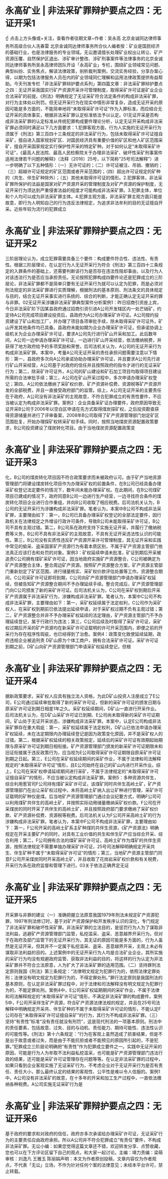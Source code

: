 # 永高矿业 | 非法采矿罪辩护要点之四：无证开采1

☝ 点击上方头像或+关注，查看作者往期文章~作者：吴永高 北京金诚同达律师事务所高级合伙人冼春雷 北京金诚同达律师事务所合伙人编者按：矿业是国民经济的基础行业，也是法律服务的专业领域。无讼邀请擅长处理矿业权出让转让、矿产资源压覆、自然保护区退出、涉矿审计整改、涉矿刑事案件等法律事务的北京金诚同达律师事务所吴永高律师团队开设「永高矿业」专栏，围绕矿业领域常见问题、典型纠纷、实务焦点，解读法律政策，剖析裁判案例，交流实务经验，分享办案心得，以期为包括法律服务人员在内的矿业领域同仁理解和运用法律政策提供有益帮助。今天刊发专栏「非法采矿罪辩护要点系列」第四篇文章：非法采矿罪辩护要点之四：无证开采我国实行矿产资源开采许可管理制度，取得采矿许可证是矿业企业合法采矿的前提。《刑法》明确规定了无证采矿符合法定条件的构成非法采矿罪，对行为主体处以刑罚。但无证开采行为在现实中情形非常复杂，造成无证开采的原因可能是多方面的，不能简单地将“未取得采矿许可证”作为入罪标准，而应结合无证开采的具体事实，根据非法采矿罪认定标准依法予以认定。01无证开采是否构成非法采矿罪的认定标准从传统犯罪构成要件理论分析，认定无证开采构成非法采矿罪必须同时满足以下几方面要求：1.犯罪客观方面，行为人实施的无证开采行为须属于《刑法》第三百四十三条规定的非法采矿行为，包括未取得采矿许可证擅自采矿，擅自进入国家规划矿区、对国民经济具有重要价值的矿区和他人矿区范围采矿，擅自开采国家规定实行保护性开采的特定矿种。对于如何认定“未取得采矿许可证”，《最高人民法院、最高人民检察院关于办理非法采矿、破坏性采矿刑事案件适用法律若干问题的解释》（法释〔2016〕25号，以下简称“25号司法解释”）进一步明确了以下五种情形：（一）无许可证的；（二）许可证被注、吊销、撤销的；（三）超越许可证规定的矿区范围或者开采范围的；（四）超出许可证规定的矿种的（共生、伴生矿种除外）；（五）其他未取得许可证的情形。2.犯罪客体，非法采矿罪所保护的法益是国家对矿产资源开采的管理制度及对矿产资源的保护制度，无证开采行为须达到严重侵害法益的程度才可能构成非法采矿罪。3.犯罪主体，单位和个人均可以成为非法采矿罪主体。4.犯罪主观方面，非法采矿罪主观方面只能是故意，即行为人明知自己的行为违反法律规定，为追求非法牟利的目的无证擅自开采。近些年较为流行的犯罪成立

# 永高矿业 | 非法采矿罪辩护要点之四：无证开采2

三阶层理论认为，成立犯罪需要具备三个要件：构成要件符合性、违法性、有责性。根据三阶层理论，在认定行为人无证开采行为符合《刑法》第三百四十三条规定的入罪条件的基础上，还需要判断该行为是否存在违法性阻却事由，以及行为人对该违法行为是否应当承担责任。无论按照犯罪构成四要件论还是犯罪成立的三阶层论，非法采矿罪都不是简单只要有无证开采行为就可以认定为犯罪，而是必须对刑法规定的非法采矿罪进行实质理解，根据刑法的基本原则、刑法条文的具体规定与目的，结合无证开采事实进行系统的、综合的判断，才能正确认定无证开采的罪与非罪。02无证开采涉嫌非法采矿罪典型案件分析案例1：昨日招商引资座上宾，今日非法采矿阶下囚某县政府通过招商引资引进A公司开发辖区内一处芒硝矿，约定待A公司完成项目建设投资后，县政府为A公司办理采矿许可证。A公司按约投资建设了矿山和加工厂，并办理了项目各项审批手续，除未取得采矿许可证外，矿山开发其他条件均已具备。县政府未能如期为企业办理采矿许可证，但承诺协调上级机关为企业办理采矿许可证，要求A公司先行进行矿山开采和加工。此后数年间，A公司一边申请办理采矿许可证，一边进行矿山开采经营，依法缴纳税费，并获得了地方政府给予的多项奖励和荣誉。后司法机关认为，A公司的无证开采行为构成非法采矿罪。本案中，考量A公司无证开采的责任承担问题需要注意以下情形：第一，县政府多次向A公司承诺协助办理采矿许可证，并且要求A公司先行进行矿山开采经营，A公司基于对政府的信任并且按照政府的指令才进行的无证采矿行为；第二，除采矿许可证外，A公司的矿山建设和矿石加工项目均取得项目建设所需的合法审批手续；第三，A公司在矿山开采过程中，多次申请办理采矿权登记；第四，A公司依法缴纳了采矿权价款、矿产资源补偿费、资源税等矿产资源开发的全部税费，并且一直接受政府部门的监管。综上，A公司无证开采的主要责任在于政府，A公司没有非法采矿的主观故意，不符合犯罪成立的有责性要件，不应当被认定为构成非法采矿罪。案例2：企业具备采矿证办理要件，政府原因导致无证开采B公司于2006年以空白区申请在先方式取得煤炭探矿权，之后投资勘查获得资源储量并进行了评审备案，2008年B公司取得了矿产资源管理部门划定矿区范围批复，开始办理探矿权转采矿权手续。同时，按照当地煤炭资源配置政策要求，B公司投资建设了煤炭转化项目。由于当地煤炭资源配置政策变

# 永高矿业 | 非法采矿罪辩护要点之四：无证开采3

化，B公司的煤炭转化项目因不符合政策要求而未被政府认可。由于矿产当地资源管理部门将建设煤炭转化项目作为办理采矿权的前置条件，在B公司已经具备办理采矿权登记法定要件的情况下，数年间未能办理采矿权。在此期间，在B公司煤矿项目已建成的情况下，政府同意B公司一边进行生产经营，一边寻找符合条件的煤炭转化项目企业进行合作重组，并向B公司收取了相应税费。后司法机关认为，B公司的无证开采行为涉嫌构成非法采矿罪。笔者认为，本案中B公司不构成非法采矿罪，主要理由如下：第一，B公司已具备办理采矿权登记的全部法定要件，因行政机关在法律规定之外增设行政许可条件，导致B公司未能取得采矿许可证，B公司不具有主观过错。第二，B公司系在政府支持下实施无证开采，并履行了缴纳税费等义务，B公司不具有非法采矿的主观故意，不具有无证开采违法性认识的可能性。第三，B公司没有实质性违反矿产资源开采许可管理制度，其无证开采和实践中常见的偷采、盗采国家矿产资源行为有着本质区别，不属于矿产资源主管部门依法真正应该打击和处罚的对象。案例3：矿权延续申请未批准，矿证到期后开采被追责C公司拥有煤矿采矿许可证，因当地政府实施矿产资源整合，C公司被确定为矿产资源整合主体，整合周边矿产资源。按照矿产资源整合方案，矿产资源主管部门重新划定了矿区范围，进行储量核实、采矿权价款评估处置等工作。资源整合期间，C公司采矿许可证即将到期，C公司向矿产资源管理部门申请办理采矿权延续，但被告知矿产资源整合期间不予办理延续手续。整合完成后，矿产资源管理部门向C公司颁发了新的采矿许可证。后司法机关认为，C公司在采矿权到期后开采矿产资源属于非法采矿行为，涉嫌构成非法采矿罪。笔者认为，本案中C公司不构成非法采矿罪，主要理由如下：第一，采矿权延续属于法定权利，C公司作为采矿权人，在采矿权到期前已依法提出延续申请，对于采矿权过期不负有主观过错；第二，矿产资源整合并非不予办理采矿权延续的法定理由，矿产资源主管部门不予办理延续登记，属于行政行为违法；第三，C公司后续及时取得了采矿许可证，采矿权过期后开采的矿产资源均在新采矿许可证载明的许可开采范围内，即便之前的开采行为存在程序性瑕疵，也已经得到了治愈。案例4：政策变化致使延续延期，政府违规企业被追刑责 D矿山原为个体工商户，拥有合法采矿许可证。采矿许可证到期之前，D矿山向矿产资源管理部门申请采矿权延续登记，但根

# 永高矿业 | 非法采矿罪辩护要点之四：无证开采4

据新政策要求，采矿权人应具有独立法人资格，为此D矿山投资人注册成立了E公司，E公司通过延续审批取得了新的采矿许可证，但新的采矿许可证的颁发日期与原采矿许可证到期日相差1年之久。采矿权延续期间，D矿山一直进行开采作业。后司法机关认为，在D矿山采矿许可证已到期、E公司尚未取得新的采矿许可证期间，矿山处于无证开采状态，涉嫌构成非法采矿罪。本案中，认定E公司构成非法采矿罪存在重大瑕疵：第一，采矿权延续属于法定权利，D矿山已依法申请办理采矿权延续，未在法定期限内办理延续登记是因为政策变化原因，并不是采矿权人的过错。第二，根据采矿权延续的相关政策规定，延续后的采矿许可证有效期起始期限与原采矿许可证到期日相衔接。矿产资源管理部门颁发的新采矿许可证期限未和旧证衔接属于违反政策行为，应当视为E公司取得采矿许可证期限自原采矿许可证到期之日起。第三，E公司在采矿权延续期间的采矿作业，不属于法律和司法解释规定的“未取得采矿许可证”情形，且E公司始终在自己的矿山内进行开采作业。综上，E公司在采矿权申请延续期间进行采矿，不属于法律规定的“未取得采矿许可证擅自采矿”的情形，不应当被认定构成非法采矿罪。案例5：多种资源共伴生，综合利用惹官司F公司持有煤矿采矿许可证，该煤矿同时共伴生高岭土矿，矿产资源管理部门在出让采矿权过程中，未将高岭土矿纳入出让矿种进行管理，采矿许可证载明的矿种仅是煤。后当地矿产资源管理部门通过会议纪要方式，明确F公司可以利用煤矿共伴生的高岭土矿，并按照实际动用储量缴纳采矿权价款。F公司在开采煤炭的同时开采了共伴生的高岭土矿，并且按照政府部门要求缴纳了采矿权价款、矿产资源补偿费、资源税等税费。后司法机关认为F公司开采高岭土矿的行为涉嫌构成非法采矿罪。笔者认为，本案中F公司不构成非法采矿罪，主要理由如下：第一，F公司开采的高岭土矿系主矿种煤的共伴生资源，《矿产资源法》明确规定在开采主要矿产的同时，对具有工业价值的共生和伴生矿产应当综合开采、综合利用；第二，F公司拥有合法的煤矿采矿许可证，高岭土矿作为煤矿的共伴生资源，按照法律规定不需要单独办理采矿许可证，25号司法解释明确规定开采共生、伴生矿种不属于“未取得采矿许可证”的情形；第三，当地矿产资源主管部门同意F公司开采煤炭同时开采高岭土矿，并且收取了花岗岩采矿权价款和有关税费，开采行为系在政府监督和管理下进行。03关于依法正确界定无证

# 永高矿业 | 非法采矿罪辩护要点之四：无证开采5

开采罪与非罪的建议（一）准确把握立法原意我国1979年刑法未规定矿产资源犯罪，1997年刑法修订时，基于对矿产资源保护和开发秩序认识的深化，专门规定了非法采矿罪和破坏性采矿罪。非法采矿罪的立法目的，是惩罚行为人为了谋取非法利益，逃避矿产资源管理部门监管，私挖滥采、盗采、恶意越界开采行为。但对于在政府及部门监管下的无证开采行为，其无证的原因可能是多方面的，行为人虽然是无证开采，但其并不一定属于私挖滥采、盗采、恶意越界开采，主观上未必有谋取非法利益的目的。上述案例中的无证开采行为人均是合法矿业企业，其所实施的采矿行为均没有规避政府监管、获取非法利益的目的，将这样的行为认定为非法采矿罪并不符合立法原意，人为扩大了非法采矿罪的适用范围。（二）坚持罪刑法定原则我国《刑法》第三条规定：“法律明文规定为犯罪行为的，依照法律定罪处刑；法律没有明文规定为犯罪行为的，不得定罪处刑。”罪行法定原则是我国刑法的基本原则，在认定非法采矿罪过程中，对于法律和司法解释没有明文规定为犯罪行为的，不能定罪处刑。案例4中，E公司采矿权延期期间的采矿作业，不属于法律和司法解释规定的“未取得采矿许可证”情形，不满足非法采矿罪的构成要件。案例5中，F公司开采伴生矿产资源，符合矿产资源法律法规的规定，并且在25号司法解释中明确规定开采共、伴生矿种的不属于未取得采矿许可证的情形，不能认定F公司存在“未取得采矿许可证擅自采矿”的行为，其行为不构成非法采矿罪。（三）坚持“有责性”标准“没有责任就没有刑罚”，这是现代刑法的一项基本原则。刑法中的责任要素，包括故意、过失、目的与动机、责任能力、期待可能性、违法性认识的可能性等。《刑法》第十六条规定：“行为在客观上虽然造成了损害结果，但是不是出于故意或者过失，而是由于不能抗拒或者不能预见的原因所引起的，不是犯罪。”犯罪成立三阶层论明确把“有责性”作为犯罪成立要件之一。实践中无证开采的原因，可能是行为人为牟取不法利益私挖滥采，也可能是矿产资源管理部门违法行政的结果，还可能是采矿许可证管理存在问题等等。在认定非法采矿罪的过程中，如果只看到企业客观实施了无证采矿行为，不考虑企业对于无证开采行为是否有责任、责任大小，那么最终认定的结果的客观性、公平性是难以令人信服的。案例1中，A公司没有非法采矿的故意，在十多年的开采和加工生产过程中，一直依法缴纳各种税费。A公司实施无证采矿行为是

# 永高矿业 | 非法采矿罪辩护要点之四：无证开采6

基于政府的要求和对政府的信任，政府亦多次承诺给办理采矿许可证，无证采矿行为的主要责任应由政府承担。所以A公司并不符合犯罪成立“有责任”要件，不构成非法采矿罪。无讼小编：如果您觉得这篇文章还不错，欢迎转发分享、点赞收藏，您也可以在下方评论区留下自己的观点，和大家一起讨论。主编：靖力责编：梁萌审核：刘逸凡 王雅玉 陈丽娟声明：本文为作者原创投稿，文章内容仅为作者观点，不代表「无讼」立场，不作为针对任何个案的法律意见；未经本平台许可，禁止转载。

